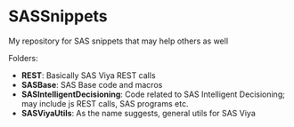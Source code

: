 # SASSnippets

My repository for SAS snippets that may help others as well

Folders:
- __REST__: Basically SAS Viya REST calls
- __SASBase__: SAS Base code and macros
- __SASIntelligentDecisioning__: Code related to SAS Intelligent Decisioning; may include js REST calls, SAS programs etc.
- __SASViyaUtils__: As the name suggests, general utils for SAS Viya
